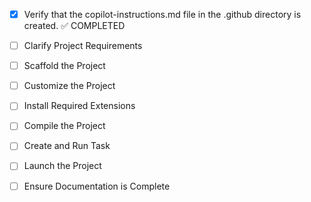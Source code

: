 <!-- Use this file to provide workspace-specific custom instructions to Copilot. For more details, visit https://code.visualstudio.com/docs/copilot/copilot-customization#_use-a-githubcopilotinstructionsmd-file -->
- [x] Verify that the copilot-instructions.md file in the .github directory is created. ✅ COMPLETED

- [ ] Clarify Project Requirements

- [ ] Scaffold the Project

- [ ] Customize the Project

- [ ] Install Required Extensions

- [ ] Compile the Project

- [ ] Create and Run Task

- [ ] Launch the Project

- [ ] Ensure Documentation is Complete
